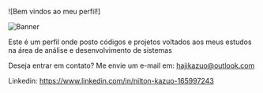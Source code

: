 ![Bem vindos ao meu perfil!] 

</span>

![Banner](https://user-images.githubusercontent.com/105826619/176328466-cbfc30e9-9371-45d7-b44e-acf77cf9ca2e.png)

Este é um perfil onde posto códigos e projetos voltados aos meus estudos na área de análise e desenvolvimento de sistemas

Deseja entrar em contato? Me envie um e-mail em: hajikazuo@outlook.com

Linkedin: https://www.linkedin.com/in/nilton-kazuo-165997243
